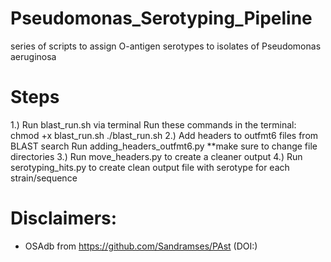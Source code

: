 # Pseudomonas_Serotyping_Pipeline
series of scripts to assign O-antigen serotypes to isolates of Pseudomonas aeruginosa

# Steps
1.) Run blast_run.sh via terminal
  Run these commands in the terminal:
    chmod +x blast_run.sh
    ./blast_run.sh
2.) Add headers to outfmt6 files from BLAST search
  Run adding_headers_outfmt6.py
    **make sure to change file directories
3.) Run move_headers.py to create a cleaner output
4.) Run serotyping_hits.py to create clean output file with serotype for each strain/sequence

# Disclaimers:
  - OSAdb from https://github.com/Sandramses/PAst (DOI:) 
